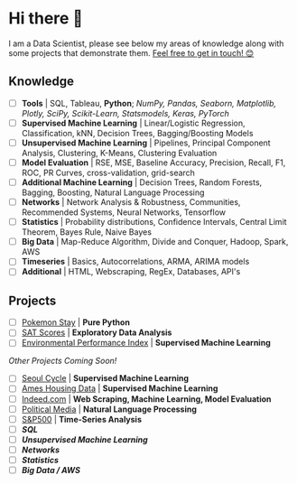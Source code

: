 # Hi there 👋

I am a Data Scientist, please see below my areas of knowledge along with some projects that demonstrate them. [Feel free to get in touch! 😊](https://www.linkedin.com/in/marc-lodge)

## Knowledge
 
- [ ] **Tools** | SQL, Tableau, **Python**; *NumPy, Pandas, Seaborn, Matplotlib, Plotly, SciPy, Scikit-Learn, Statsmodels, Keras, PyTorch*
- [ ] **Supervised Machine Learning** | Linear/Logistic Regression, Classification, kNN, Decision Trees, Bagging/Boosting Models
- [ ] **Unsupervised Machine Learning** | Pipelines, Principal Component Analysis, Clustering, K-Means, Clustering Evaluation
- [ ] **Model Evaluation** | RSE, MSE, Baseline Accuracy, Precision, Recall, F1, ROC, PR Curves, cross-validation, grid-search
- [ ] **Additional Machine Learning** | Decision Trees, Random Forests, Bagging, Boosting, Natural Language Processing
- [ ] **Networks** | Network Analysis & Robustness, Communities, Recommended Systems, Neural Networks, Tensorflow
- [ ] **Statistics** | Probability distributions, Confidence Intervals, Central Limit Theorem, Bayes Rule, Naive Bayes
- [ ] **Big Data** | Map-Reduce Algorithm, Divide and Conquer, Hadoop, Spark, AWS
- [ ] **Timeseries** | Basics, Autocorrelations, ARMA, ARIMA models
- [ ] **Additional** | HTML, Webscraping, RegEx, Databases, API's

## Projects

- [ ] [Pokemon Stay](https://github.com/Marc-Lodge/Pokemon_Stay) | **Pure Python** 
- [ ] [SAT Scores](https://github.com/Marc-Lodge/SAT_Scores) | **Exploratory Data Analysis** 
- [ ] [Environmental Performance Index](https://github.com/Marc-Lodge/EPI) | **Supervised Machine Learning** 

*Other Projects Coming Soon!*

- [ ] [Seoul Cycle](https://github.com/Marc-Lodge/Seoul_Cycle) | **Supervised Machine Learning**
- [ ] [Ames Housing Data](https://github.com/Marc-Lodge/Ames) | **Supervised Machine Learning**
- [ ] [Indeed.com](https://github.com/Marc-Lodge/Indeed) | **Web Scraping, Machine Learning, Model Evaluation**
- [ ] [Political Media](https://github.com/Marc-Lodge/Political_Media) | **Natural Language Processing**
- [ ] [S&P500](https://github.com/Marc-Lodge/SPY) | **Time-Series Analysis**
- [ ] ***SQL***
- [ ] ***Unsupervised Machine Learning***
- [ ] ***Networks***
- [ ] ***Statistics***
- [ ] ***Big Data / AWS*** 

<!--

-->

<!--

**Lodgimus/Lodgimus** is a ✨ _special_ ✨ repository because its `README.md` (this file) appears on your GitHub profile.

Here are some ideas to get you started:

- 🔭 I’m currently working on ...
- 🌱 I’m currently learning ...
- 👯 I’m looking to collaborate on ...
- 🤔 I’m looking for help with ...
- 💬 Ask me about ...
- 📫 How to reach me: ...
- 😄 Pronouns: ...
- ⚡ Fun fact: ...

-->
